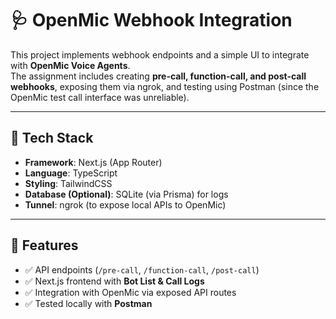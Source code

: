 # 🩺 OpenMic Webhook Integration 


This project implements webhook endpoints and a simple UI to integrate with **OpenMic Voice Agents**.  
The assignment includes creating **pre-call, function-call, and post-call webhooks**, exposing them via ngrok, and testing using Postman (since the OpenMic test call interface was unreliable).  

---

## 🚀 Tech Stack
- **Framework**: Next.js (App Router)
- **Language**: TypeScript
- **Styling**: TailwindCSS
- **Database (Optional)**: SQLite (via Prisma) for logs
- **Tunnel**: ngrok (to expose local APIs to OpenMic)

---

## 📌 Features
- ✅ API endpoints (`/pre-call`, `/function-call`, `/post-call`)  
- ✅ Next.js frontend with **Bot List & Call Logs**  
- ✅ Integration with OpenMic via exposed API routes  
- ✅ Tested locally with **Postman**  

 
